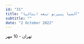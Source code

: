 ```yaml
---
id: "31"
title: "آلسیا پیپرنو تبعه ایتالیا"
subtitle: ""
date: "2 October 2022"
---
```


تهران - 10 مهر 
